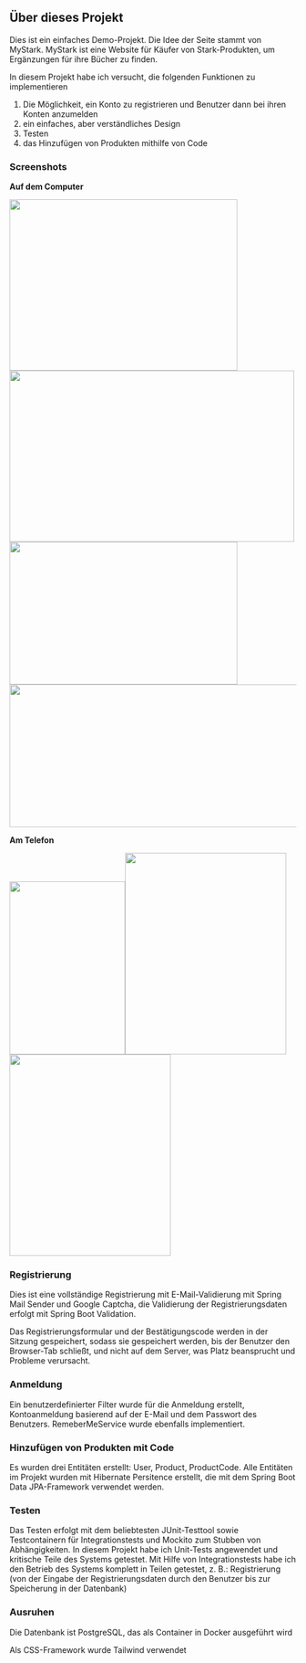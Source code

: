 ## Über dieses Projekt

Dies ist ein einfaches Demo-Projekt. Die Idee der Seite stammt von MyStark. MyStark ist eine Website für Käufer von Stark-Produkten, um Ergänzungen für ihre Bücher zu finden.

In diesem Projekt habe ich versucht, die folgenden Funktionen zu implementieren
1. Die Möglichkeit, ein Konto zu registrieren und Benutzer dann bei ihren Konten anzumelden
2. ein einfaches, aber verständliches Design
3. Testen
4. das Hinzufügen von Produkten mithilfe von Code

### Screenshots

**Auf dem Computer**

<img height="300" width="400" src="https://i.imgur.com/N2bfwNI.png" /><img height="300" width="500" src="https://i.imgur.com/wH2yxp5.png" />
<img height="250" width="400" src="https://i.imgur.com/9KEOb9q.png" />
<img height="250" width="550" src="https://i.imgur.com/oG7Tm12.png" />

**Am Telefon**

<img height="303" width="203" src="https://i.imgur.com/kkiREzq.png" /><img height="353" width="283" src="https://i.imgur.com/nyHanZI.png" /><img height="353" width="283" src="https://i.imgur.com/MZpZIe7.png" />

### Registrierung
Dies ist eine vollständige Registrierung mit E-Mail-Validierung mit Spring Mail Sender und Google Captcha, die Validierung der Registrierungsdaten erfolgt mit Spring Boot Validation.

Das Registrierungsformular und der Bestätigungscode werden in der Sitzung gespeichert, sodass sie gespeichert werden, bis der Benutzer den Browser-Tab schließt, und nicht auf dem Server, was Platz beansprucht und Probleme verursacht.

### Anmeldung 
Ein benutzerdefinierter Filter wurde für die Anmeldung erstellt, Kontoanmeldung basierend auf der E-Mail und dem Passwort des Benutzers. RemeberMeService wurde ebenfalls implementiert.

### Hinzufügen von Produkten mit Code
Es wurden drei Entitäten erstellt: User, Product, ProductCode. Alle Entitäten im Projekt wurden mit Hibernate Persitence erstellt, die mit dem Spring Boot Data JPA-Framework verwendet werden.

### Testen
Das Testen erfolgt mit dem beliebtesten JUnit-Testtool sowie Testcontainern für Integrationstests und Mockito zum Stubben von Abhängigkeiten. In diesem Projekt habe ich Unit-Tests angewendet und kritische Teile des Systems getestet. Mit Hilfe von Integrationstests habe ich den Betrieb des Systems komplett in Teilen getestet, z. B.: Registrierung (von der Eingabe der Registrierungsdaten durch den Benutzer bis zur Speicherung in der Datenbank)

### Ausruhen
Die Datenbank ist PostgreSQL, das als Container in Docker ausgeführt wird

Als CSS-Framework wurde Tailwind verwendet